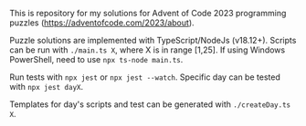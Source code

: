 This is repository for my solutions for Advent of Code 2023 programming puzzles (https://adventofcode.com/2023/about).

Puzzle solutions are implemented with TypeScript/NodeJs (v18.12+). Scripts can be run with `./main.ts X`, where X is in range [1,25].
If using Windows PowerShell, need to use `npx ts-node main.ts`.

Run tests with `npx jest` or `npx jest --watch`. Specific day can be tested with `npx jest dayX`.

Templates for day's scripts and test can be generated with `./createDay.ts X`.
